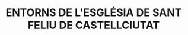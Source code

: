 ---
layout: patrimoni-details
title:  "ENTORNS DE L'ESGLÉSIA DE SANT FELIU DE CASTELLCIUTAT"
alt_title: "Plaça General Moragues"
class: "EPA"
area: 1477.5
protection: null
addition_date: null
cat_code: null
cbp_code: "PA CB02"
image: "Entorns_St_Feliu_Ciutat.jpg"
card: null
collections: ["patrimoni-arqueologic-i-paleontologic"]
coordinates:
  - group1:
        - [1.443161625281534, 42.355293028809783]
        - [1.44316470112331, 42.355293070583599]
        - [1.443257445698164, 42.355275312467754]
        - [1.443289509174881, 42.355274797016101]
        - [1.443420020118402, 42.355264397995199]
        - [1.443481219612137, 42.355267701304577]
        - [1.443549394884342, 42.355248087922128]
        - [1.443539799009562, 42.355221332897635]
        - [1.443563868434753, 42.35520188133642]
        - [1.443582548687522, 42.355193006491184]
        - [1.443721032249683, 42.355160845059103]
        - [1.443693048722802, 42.355120718217705]
        - [1.443681531888036, 42.355099071894195]
        - [1.443669394508411, 42.355081791207738]
        - [1.443669389816502, 42.355081981320701]
        - [1.443628369336698, 42.355081804738347]
        - [1.443601993651659, 42.355070036027612]
        - [1.443555569909978, 42.354997899276974]
        - [1.443546049143685, 42.354968102445149]
        - [1.443435856639752, 42.354986384581835]
        - [1.443376973677509, 42.354982732352603]
        - [1.443310141939142, 42.354968702609327]
        - [1.443286701396649, 42.35496267898516]
        - [1.443234976621008, 42.354959884598848]
        - [1.443183364491134, 42.354952527479099]
        - [1.443131420959101, 42.354948208661796]
        - [1.443077716059536, 42.354942534661447]
        - [1.443017650141795, 42.354934872470821]
        - [1.443000977350396, 42.354976675053791]
        - [1.443006689622076, 42.354984169531384]
        - [1.443036941970055, 42.355025848769174]
        - [1.443105726172251, 42.355147735355985]
        - [1.443161625281534, 42.355293028809783]
---